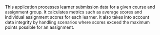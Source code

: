 This application processes learner submission data for a given course and assignment group. It calculates metrics such as average scores and individual assignment scores for each learner. It also takes into account data integrity by handling scenarios where scores exceed the maximum points possible for an assignment.
